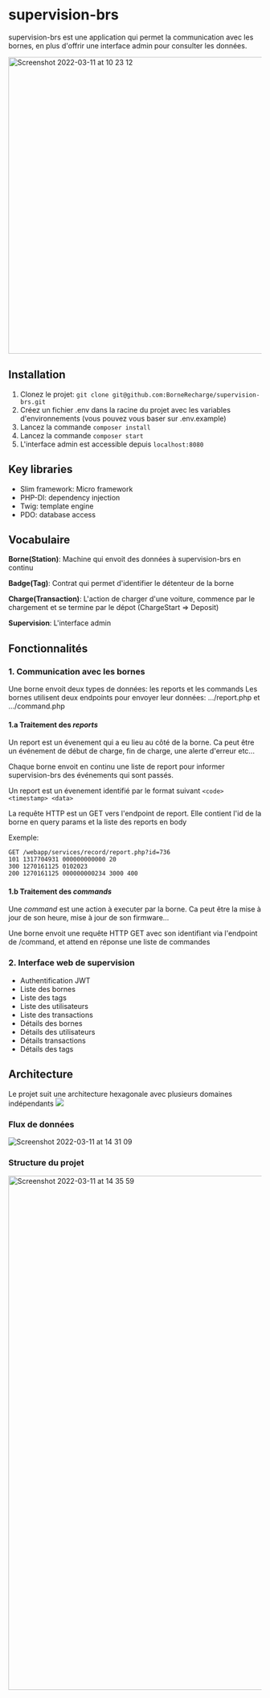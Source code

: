 # supervision-brs

supervision-brs est une application qui permet la communication avec les bornes, en plus d'offrir une interface admin pour consulter les données.

<img width="589" alt="Screenshot 2022-03-11 at 10 23 12" src="https://user-images.githubusercontent.com/98808446/157877613-380fc0fc-8c4b-41a9-88d5-61dce78148f3.png">

## Installation
1. Clonez le projet: `git clone git@github.com:BorneRecharge/supervision-brs.git`
2. Créez un fichier .env dans la racine du projet avec les variables d'environnements (vous pouvez vous baser sur .env.example)
3. Lancez la commande `composer install`
4. Lancez la commande `composer start`
5. L'interface admin est accessible depuis `localhost:8080`

## Key libraries
- Slim framework: Micro framework 
- PHP-DI: dependency injection
- Twig: template engine
- PDO: database access

## Vocabulaire
**Borne(Station)**: Machine qui envoit des données à supervision-brs en continu

**Badge(Tag)**: Contrat qui permet d'identifier le détenteur de la borne

**Charge(Transaction)**: L'action de charger d'une voiture, commence par le chargement et se termine par le dépot 
(ChargeStart => Deposit)

**Supervision**: L'interface admin

## Fonctionnalités
### 1. Communication avec les bornes
Une borne envoit deux types de données: les reports et les commands
Les bornes utilisent deux endpoints pour envoyer leur données: .../report.php et .../command.php
#### 1.a Traitement des *reports*
Un report est un évenement qui a eu lieu au côté de la borne. Ca peut être un événement de début de charge, fin de charge, une alerte d'erreur etc...

Chaque borne envoit en continu une liste de report pour informer supervision-brs des événements qui sont passés.

Un report est un évenement identifié par le format suivant `<code> <timestamp> <data>`

La requête HTTP est un GET vers l'endpoint de report. Elle contient l'id de la borne en query params et la liste des reports en body

Exemple:
```
GET /webapp/services/record/report.php?id=736
101 1317704931 000000000000 20
300 1270161125 0102023
200 1270161125 000000000234 3000 400
```
#### 1.b Traitement des *commands*
Une *command* est une action à executer par la borne. Ca peut être la mise à jour de son heure, mise à jour de son firmware...

Une borne envoit une requête HTTP GET avec son identifiant via l'endpoint de /command, et attend en réponse une liste de commandes

### 2. Interface web de supervision
- Authentification JWT
- Liste des bornes
- Liste des tags
- Liste des utilisateurs
- Liste des transactions
- Détails des bornes
- Détails des utilisateurs
- Détails transactions
- Détails des tags

## Architecture
Le projet suit une architecture hexagonale avec plusieurs domaines indépendants
<img src="http://oumarkonate.com/wp-content/uploads/2019/11/Hexagonal-architecture.png" >

### Flux de données

<img  alt="Screenshot 2022-03-11 at 14 31 09" src="https://user-images.githubusercontent.com/98808446/157877588-5d9391d3-8e07-4273-ba30-c60b9a8aa5b3.png">

### Structure du projet

<img width="1021" alt="Screenshot 2022-03-11 at 14 35 59" src="https://user-images.githubusercontent.com/98808446/157878270-27e322a4-7e9b-4e93-948e-f3640f37c683.png">

